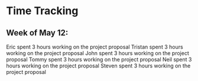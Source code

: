 # Time Tracking

## Week of May 12:
Eric spent 3 hours working on the project proposal
Tristan spent 3 hours working on the project proposal
John spent 3 hours working on the project proposal
Tommy spent 3 hours working on the project proposal
Neil spent 3 hours working on the project proposal
Steven spent 3 hours working on the project proposal
